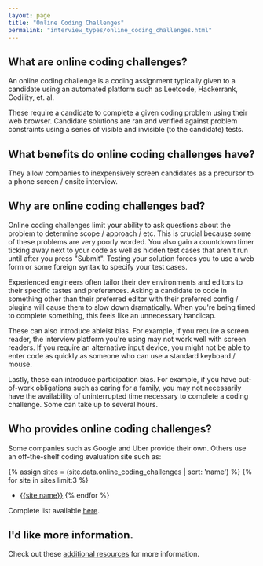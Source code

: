 ```yaml
---
layout: page
title: "Online Coding Challenges"
permalink: "interview_types/online_coding_challenges.html"
---
```


## What are online coding challenges?
An online coding challenge is a coding assignment typically given to a candidate
using an automated platform such as Leetcode, Hackerrank, Codility, et. al.

These require a candidate to complete a given coding problem using their web
browser. Candidate solutions are ran and verified against problem constraints
using a series of visible and invisible (to the candidate) tests.

## What benefits do online coding challenges have?
They allow companies to inexpensively screen candidates as a precursor to
a phone screen / onsite interview.

## Why are online coding challenges bad?
Online coding challenges limit your ability to ask questions about the problem
to determine scope / approach / etc. This is crucial because some of these
problems are very poorly worded. You also gain a countdown timer ticking away
next to your code as well as hidden test cases that aren't run until after you
press "Submit". Testing your solution forces you to use a web form or some
foreign syntax to specify your test cases.

Experienced engineers often tailor their dev environments and editors to their
specific tastes and preferences. Asking a candidate to code in something other
than their preferred editor with their preferred config / plugins will cause
them to slow down dramatically. When you're being timed to complete something,
this feels like an unnecessary handicap.

These can also introduce ableist bias. For example, if you require a screen
reader, the interview platform you're using may not work well with screen
readers. If you require an alternative input device, you might not be able to
enter code as quickly as someone who can use a standard keyboard / mouse.

Lastly, these can introduce participation bias. For example, if you have
out-of-work obligations such as caring for a family, you may not necessarily
have the availability of uninterrupted time necessary to complete a coding
challenge. Some can take up to several hours.

## Who provides online coding challenges?
Some companies such as Google and Uber provide their own. Others use an
off-the-shelf coding evaluation site such as:

{% assign sites = (site.data.online_coding_challenges | sort: 'name') %}
{% for site in sites limit:3 %}
- [{{site.name}}]({{site.url}})
{% endfor %}

Complete list available [here](/online-coding-challenge-providers.html).

## I'd like more information.
Check out these [additional resources](/additional-resources.html) for more information.
